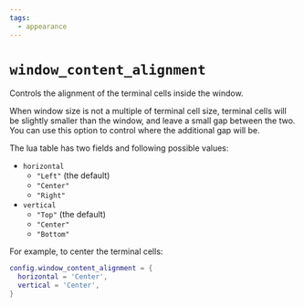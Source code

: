 ```yaml
---
tags:
  - appearance
---
```

# `window_content_alignment`

Controls the alignment of the terminal cells inside the window.

When window size is not a multiple of terminal cell size, terminal cells will be slightly smaller than the window, and leave a small gap between the two.
You can use this option to control where the additional gap will be.

The lua table has two fields and following possible values:

* `horizontal`
    * `"Left"` (the default)
    * `"Center"`
    * `"Right"`
* `vertical`
    * `"Top"` (the default)
    * `"Center"`
    * `"Bottom"`

For example, to center the terminal cells:

```lua
config.window_content_alignment = {
  horizontal = 'Center',
  vertical = 'Center',
}
```
